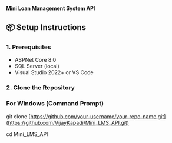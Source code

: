 #### Mini Loan Management System API

## 📦 Setup Instructions

### 1. Prerequisites
- ASPNet Core 8.0
- SQL Server (local)
- Visual Studio 2022+ or VS Code

### 2. Clone the Repository
### For Windows (Command Prompt)
git clone [https://github.com/your-username/your-repo-name.git](https://github.com/VijayKapadi/Mini_LMS_API.git)

cd Mini_LMS_API
